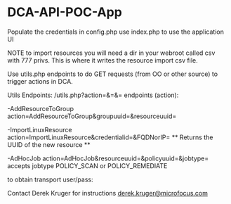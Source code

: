 # DCA-API-POC-App


Populate the credentials in config.php
use index.php to use the application UI

NOTE to import resources you will need a dir in your webroot called csv with 777 privs. This is where it writes the resource import csv file.

Use utils.php endpoints to do GET requests (from OO or other source) to trigger actions in DCA.

Utils Endpoints:
<server-host>/utils.php?action=<endpoint>&<param>=<value>&<param>=<value>
endpoints (action): 

-AddResourceToGroup
action=AddResourceToGroup&groupuuid=<resource group uuid>&resourceuuid=<resource uuid>

-ImportLinuxResource
action=ImportLinuxResource&credentialid=<dca credential id>&FQDNorIP=<resource fqdn OR IP address>
** Returns the UUID of the new resource **

-AdHocJob
action=AdHocJob&resourceuuid=<target resource uuid>&policyuuid=<policy uuid to scan for>&jobtype=<type of job see below>
accepts jobtype POLICY_SCAN  or POLICY_REMEDIATE

to obtain transport user/pass:

Contact Derek Kruger for instructions derek.kruger@microfocus.com

